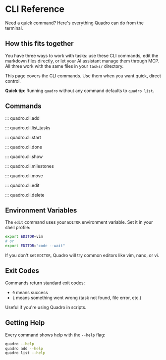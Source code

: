 # CLI Reference

Need a quick command? Here's everything Quadro can do from the terminal.

## How this fits together

You have three ways to work with tasks: use these CLI commands, edit the markdown files directly, or let your AI assistant manage them through MCP. All three work with the same files in your `tasks/` directory.

This page covers the CLI commands. Use them when you want quick, direct control.

**Quick tip**: Running `quadro` without any command defaults to `quadro list`.

## Commands

::: quadro.cli.add

::: quadro.cli.list_tasks

::: quadro.cli.start

::: quadro.cli.done

::: quadro.cli.show

::: quadro.cli.milestones

::: quadro.cli.move

::: quadro.cli.edit

::: quadro.cli.delete

## Environment Variables

The `edit` command uses your `EDITOR` environment variable. Set it in your shell profile:

```bash
export EDITOR=vim
# or
export EDITOR="code --wait"
```

If you don't set `EDITOR`, Quadro will try common editors like vim, nano, or vi.

## Exit Codes

Commands return standard exit codes:

- `0` means success
- `1` means something went wrong (task not found, file error, etc.)

Useful if you're using Quadro in scripts.

## Getting Help

Every command shows help with the `--help` flag:

```bash
quadro --help
quadro add --help
quadro list --help
```
